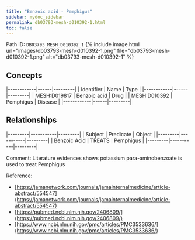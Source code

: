 ```yaml
---
title: "Benzoic acid - Pemphigus"
sidebar: mydoc_sidebar
permalink: db03793-mesh-d010392-1.html
toc: false 
---
```



Path ID: `DB03793_MESH_D010392_1`
{% include image.html url="images/db03793-mesh-d010392-1.png" file="db03793-mesh-d010392-1.png" alt="db03793-mesh-d010392-1" %}

## Concepts

|------------|------|---------|
| Identifier | Name | Type    |
|------------|------|---------|
| MESH:D019817 | Benzoic acid | Drug |
| MESH:D010392 | Pemphigus | Disease |
|------------|------|---------|

## Relationships

|---------|-----------|---------|
| Subject | Predicate | Object  |
|---------|-----------|---------|
| Benzoic Acid | TREATS | Pemphigus |
|---------|-----------|---------|

Comment: Literature evidences shows potassium para-aminobenzoate is used to treat Pemphigus

Reference: 
  - [https://jamanetwork.com/journals/jamainternalmedicine/article-abstract/554547](https://jamanetwork.com/journals/jamainternalmedicine/article-abstract/554547)
  - [https://pubmed.ncbi.nlm.nih.gov/2406809/](https://pubmed.ncbi.nlm.nih.gov/2406809/)
  - [https://www.ncbi.nlm.nih.gov/pmc/articles/PMC3533636/](https://www.ncbi.nlm.nih.gov/pmc/articles/PMC3533636/)
